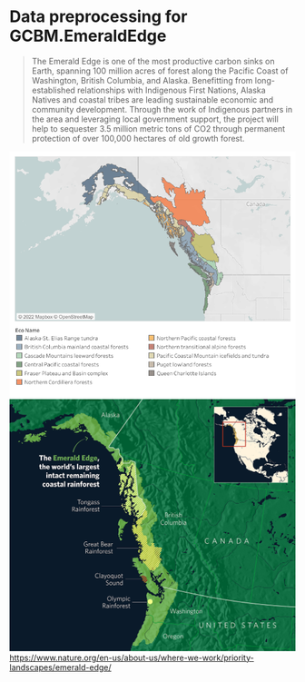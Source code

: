 # Data preprocessing for GCBM.EmeraldEdge
>The Emerald Edge is one of the most productive carbon sinks on Earth, spanning 100 million acres of forest along the Pacific Coast of Washington, British Columbia, and Alaska. Benefitting from long-established relationships with Indigenous First Nations, Alaska Natives and coastal tribes are leading sustainable economic and community development. Through the work of Indigenous partners in the area and leveraging local government support, the project will help to sequester 3.5 million metric tons of CO2 through permanent protection of over 100,000 hectares of old growth forest.
>
![alt text](https://github.com/mHienp/GCBM.EmeraldEdge.Data/blob/main/img/tab.png)
![alt text](https://github.com/mHienp/GCBM.EmeraldEdge.Data/blob/main/img/TNC_Carbon_Stories_Map_Emerald_EdgeV5.jpg)
https://www.nature.org/en-us/about-us/where-we-work/priority-landscapes/emerald-edge/
